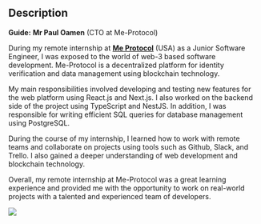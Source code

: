 ## Description

**Guide:** **Mr Paul Oamen** (CTO at Me-Protocol)

During my remote internship at [**Me Protocol**](https://meprotocol.io) (USA) as a Junior Software Engineer, I was exposed to the world of web-3 based software development. Me-Protocol is a decentralized platform for identity verification and data management using blockchain technology.

My main responsibilities involved developing and testing new features for the web platform using React.js and Next.js. I also worked on the backend side of the project using TypeScript and NestJS. In addition, I was responsible for writing efficient SQL queries for database management using PostgreSQL.

During the course of my internship, I learned how to work with remote teams and collaborate on projects using tools such as Github, Slack, and Trello. I also gained a deeper understanding of web development and blockchain technology.

Overall, my remote internship at Me-Protocol was a great learning experience and provided me with the opportunity to work on real-world projects with a talented and experienced team of developers.

![](/experience/me-protocol/me-protocol.jpg#center)